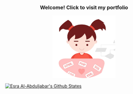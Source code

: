 <h3 align="center"> Welcome! Click to visit my portfolio</h3>
<p align="center"><a href="https://esrawameed.github.io/reactorApp/"><img height="200px" alt="Welcome, Click to see Portfolio!" src="./images/codeGirl-modified.png" /></a></p>

[![Esra Al-Abduljabar's Github States](https://github-readme-stats.vercel.app/api?username=EsraWameed&show_icons=true&theme=dracula)](https://github.com/EsraWameed/github-readme-stats)

